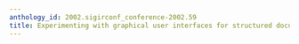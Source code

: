 ```yaml
---
anthology_id: 2002.sigirconf_conference-2002.59
title: Experimenting with graphical user interfaces for structured document retrieval
---
```

